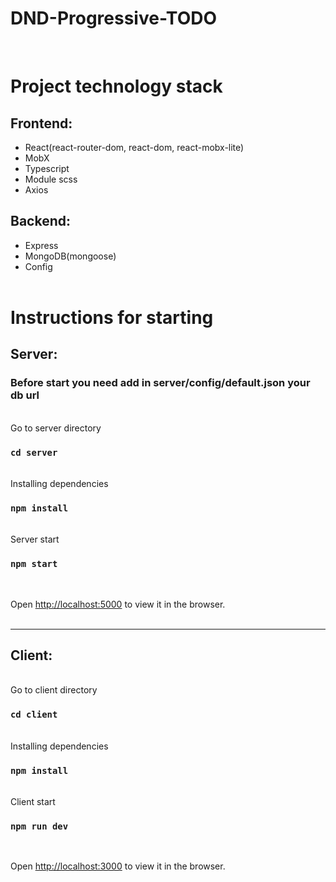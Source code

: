 # DND-Progressive-TODO

<br/>

# Project technology stack

## Frontend:

- React(react-router-dom, react-dom, react-mobx-lite)
- MobX
- Typescript
- Module scss
- Axios

## Backend:

- Express
- MongoDB(mongoose)
- Config
  <br/><br/>

# Instructions for starting

## Server:

### Before start you need add in server/config/default.json your db url

<br/>
Go to server directory

### `cd server`

<br/>
Installing dependencies

### `npm install`

<br/>
Server start

### `npm start`

<br/>

Open [http://localhost:5000](http://localhost:5000) to view it in the browser.
<br/><br/>

---

## Client:

<br/>
Go to client directory

### `cd client`

<br/>
Installing dependencies

### `npm install`

<br/>
Client start

### `npm run dev`

<br/>

Open [http://localhost:3000](http://localhost:3000) to view it in the browser.
